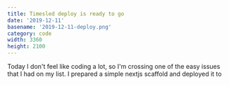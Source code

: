 ```yaml
---
title: Timesled deploy is ready to go
date: '2019-12-11'
basename: '2019-12-11-deploy.png'
category: code
width: 3360
height: 2100
---
```


Today I don't feel like coding a lot, so I'm crossing one of the easy issues that I had on my list. I prepared a simple nextjs scaffold and deployed it to
